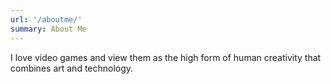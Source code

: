 ```yaml
---
url: '/aboutme/'
summary: About Me
---
```


I love video games and view them as the high form of human 
creativity that combines art and technology. 
